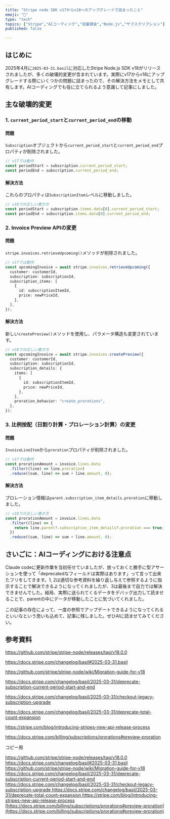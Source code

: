 ```yaml
---
title: "Stripe node SDK v17からv18へのアップグレードで詰まったこと"
emoji: "🤑"
type: "tech"
topics: ["Stripe","AIコーディング","従量課金","Node.js","サブスクリプション"]
published: false

---
```


## はじめに


2025年4月に`2025-03-31.basil`に対応したStripe Node.js SDK v18がリリースされましたが、多くの破壊的変更が含まれています。実際にv17からv18にアップグレードする際にいくつかの問題に詰まったので、その解決方法をメモとして共有します。AIコーディングでも役に立てられるよう意識して記事にしました。


## 主な破壊的変更


### 1. `current_period_start`と`current_period_end`の移動


#### 問題


`Subscription`オブジェクトから`current_period_start`と`current_period_end`プロパティが削除されました。


```typescript
// v17では動作
const periodStart = subscription.current_period_start;
const periodEnd = subscription.current_period_end;
```


#### 解決方法


これらのプロパティは`SubscriptionItem`レベルに移動しました。


```typescript
// v18での正しい書き方
const periodStart = subscription.items.data[0].current_period_start;
const periodEnd = subscription.items.data[0].current_period_end;
```


### 2. Invoice Preview APIの変更


#### 問題


`stripe.invoices.retrieveUpcoming()`メソッドが削除されました。


```typescript
// v17では動作
const upcomingInvoice = await stripe.invoices.retrieveUpcoming({
  customer: customerId,
  subscription: subscriptionId,
  subscription_items: [
    {
      id: subscriptionItemId,
      price: newPriceId,
    },
  ],
});
```


#### 解決方法


新しい`createPreview()`メソッドを使用し、パラメータ構造も変更されています。


```typescript
// v18での正しい書き方
const upcomingInvoice = await stripe.invoices.createPreview({
  customer: customerId,
  subscription: subscriptionId,
  subscription_details: {
    items: [
      {
        id: subscriptionItemId,
        price: newPriceId,
      },
    ],
    proration_behavior: "create_prorations",
  },
});
```


### 3. 比例按配（日割り計算・プロレーション計算）の変更


#### 問題


`InvoiceLineItem`から`proration`プロパティが削除されました。


```typescript
// v17では動作
const prorationAmount = invoice.lines.data
  .filter((line) => line.proration)
  .reduce((sum, line) => sum + line.amount, 0);
```


#### 解決方法


プロレーション情報は`parent.subscription_item_details.proration`に移動しました。


```typescript
// v18での正しい書き方
const prorationAmount = invoice.lines.data
  .filter((line) => {
    return line.parent?.subscription_item_details?.proration === true;
  })
  .reduce((sum, line) => sum + line.amount, 0);
```


## さいごに：AIコーディングにおける注意点


Claude codeに更新作業を当初任せていましたが、放っておくと勝手に型アサーションを使って「deprecatedなフィールドは実際はあります」って言って出来たフリをしてきます。1, 2は適切な参考資料を繰り返し与えて参照するように指示することで解決できるようになってくれましたが、3は最後まで自力では解決できませんでした。結局、実際に送られてくるデータをデバッグ出力して読ませることで、parentの中にデータが移動したことに気づいてくれました。


この記事の存在によって、一度の参照でアップデートできるようになってくれるといいなという思いも込めて、記事に残しました。ぜひAIに読ませてみてください。


## 参考資料


https://github.com/stripe/stripe-node/releases/tag/v18.0.0


https://docs.stripe.com/changelog/basil#2025-03-31.basil


https://github.com/stripe/stripe-node/wiki/Migration-guide-for-v18


https://docs.stripe.com/changelog/basil/2025-03-31/deprecate-subscription-current-period-start-and-end


https://docs.stripe.com/changelog/basil/2025-03-31/checkout-legacy-subscription-upgrade


https://docs.stripe.com/changelog/basil/2025-03-31/deprecate-total-count-expansion


https://stripe.com/blog/introducing-stripes-new-api-release-process


https://docs.stripe.com/billing/subscriptions/prorations#preview-proration


コピー用


[https://github.com/stripe/stripe-node/releases/tag/v18.0.0
](https://github.com/stripe/stripe-node/releases/tag/v18.0.0)[https://docs.stripe.com/changelog/basil#2025-03-31.basil
](https://docs.stripe.com/changelog/basil#2025-03-31.basil)[https://github.com/stripe/stripe-node/wiki/Migration-guide-for-v18
](https://github.com/stripe/stripe-node/wiki/Migration-guide-for-v18)[https://docs.stripe.com/changelog/basil/2025-03-31/deprecate-subscription-current-period-start-and-end
](https://docs.stripe.com/changelog/basil/2025-03-31/deprecate-subscription-current-period-start-and-end)[https://docs.stripe.com/changelog/basil/2025-03-31/checkout-legacy-subscription-upgrade
](https://docs.stripe.com/changelog/basil/2025-03-31/checkout-legacy-subscription-upgrade)[https://docs.stripe.com/changelog/basil/2025-03-31/deprecate-total-count-expansion
](https://docs.stripe.com/changelog/basil/2025-03-31/deprecate-total-count-expansion)[https://stripe.com/blog/introducing-stripes-new-api-release-process
](https://stripe.com/blog/introducing-stripes-new-api-release-process)[https://docs.stripe.com/billing/subscriptions/prorations#preview-proration](https://docs.stripe.com/billing/subscriptions/prorations#preview-proration)

